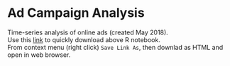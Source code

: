 # Ad Campaign Analysis

Time-series analysis of online ads (created May 2018).  
Use this [link](https://raw.githubusercontent.com/SuhasSrinivasan/ad-campaign/main/R_Notebook.html) to quickly download above R notebook.  
From context menu (right click) `Save Link As`, then downlad as HTML and open in web browser.
